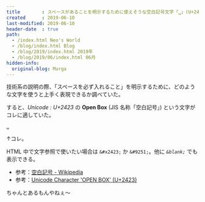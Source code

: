```yaml
---
title        : スペースがあることを明示するために使えそうな空白記号文字「␣」(U+2423 Open Box)
created      : 2019-06-10
last-modified: 2019-06-10
header-date  : true
path:
  - /index.html Neo's World
  - /blog/index.html Blog
  - /blog/2019/index.html 2019年
  - /blog/2019/06/index.html 06月
hidden-info:
  original-blog: Murga
---
```


技術系の説明の際、「スペースを必ず入れること」を明示するために、どのような文字を使うと上手く表現できるか調べていた。

すると、_Unicode : U+2423_ の **Open Box** (JIS 名称「空白記号」) という文字がコレに適していた。

```
␣
```

↑コレ。

HTML 中で文字参照で使いたい場合は `&#x2423;` か `&#9251;`。他に _`&blank;`_ でも表示できる。

- 参考：[空白記号 - Wikipedia](https://ja.wikipedia.org/wiki/%E7%A9%BA%E7%99%BD%E8%A8%98%E5%8F%B7)
- 参考：[Unicode Character 'OPEN BOX' (U+2423)](https://www.fileformat.info/info/unicode/char/2423/index.htm)

ちゃんとあるもんやねぇ〜
